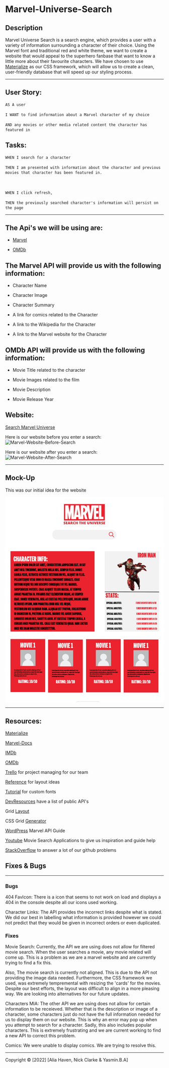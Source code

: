 # Marvel-Universe-Search

## Description

Marvel Universe Search is a search engine, which provides a user with a variety of information surrounding a character of their choice. Using the Marvel font and traditional red and white theme, we want to create a website that would appeal to the superhero fanbase that want to know a little more about their favourite characters. We have chosen to use [Materialize](https://materializecss.com/) as our CSS framework, which will allow us to create a clean, user-friendly database that will speed up our styling process.

---

## User Story:

```
AS A user

I WANT to find information about a Marvel character of my choice

AND any movies or other media related content the character has featured in
```

## Tasks:

```
WHEN I search for a character

THEN I am presented with information about the character and previous movies that character has been featured in.



WHEN I click refresh,

THEN the previously searched character's information will persist on the page

```

---

## The Api's we will be using are:

- [Marvel](https://developer.marvel.com/docs#!/public/getCharacterStoryCollection_get_5)

- [OMDb](http://www.omdbapi.com/)

## The Marvel API will provide us with the following information:

- Character Name

- Character Image

- Character Summary

- A link for comics related to the Character

- A link to the Wikipedia for the Character

- A link to the Marvel website for the Character

## OMDb API will provide us with the following information:

- Movie Title related to the character

- Movie Images related to the film

- Movie Description

- Movie Release Year

## Website:

[Search Marvel Universe](https://nkc27.github.io/Search-Marvel-Universe/)

Here is our website before you enter a search:
![Marvel-Website-Before-Search]()

Here is our website after you enter a search:
![Marvel-Website-After-Search]()

---

## Mock-Up

This was our initial idea for the website

![Mock-Up](https://github.com/NKC27/Marvel-Universe-Search/blob/a4906c5fe691e3de88d4d284917c43f0d9110bd7/assets/Images/Screenshot%202022-02-01%20at%2020.42.57.png)

---

## Resources:

[Materialize](https://materializecss.com/)

[Marvel-Docs](https://developer.marvel.com/docs#!/public/getCharacterStoryCollection_get_5)

[IMDb](https://developer.imdb.com/)

[OMDb](http://www.omdbapi.com/)

[Trello](https://trello.com/en-GB) for project managing for our team

[Reference](https://leagueoflegends.fandom.com/wiki/Gregor) for layout ideas

[Tutorial](https://www.pagecloud.com/blog/how-to-add-custom-fonts-to-any-website) for custom fonts

[DevResources](https://devresourc.es/) have a list of public API's

Grid [Layout](https://grid.layoutit.com/)

CSS Grid [Generator](https://cssgrid-generator.netlify.app/0)

[WordPress](https://buteauapi.wordpress.com/adding-a-picture/) Marvel API Guide

[Youtube](https://www.youtube.com/watch?v=1VjdxCTBfUI) Movie Search Applications to give us inspiration and guide help

[StackOverflow](https://stackoverflow.com/questions/19573031/cant-push-to-github-because-of-large-file-which-i-already-deleted) to answer a lot of our github problems

## Fixes & Bugs

---

### Bugs

404 FavIcon:
There is a icon that seems to not work on load and displays a 404 in the console despite all our icons used working.

Character Links:
The API provides the incorrect links despite what is stated. We did our best in labelling what information is provided however we could not predict that they would be given in incorrect orders or even duplicated.

### Fixes

Movie Search:
Currently, the API we are using does not allow for filtered movie search. When the user searches a movie, any movie related will come up. This is a problem as we are a marvel website and are currently trying to find a fix this.

Also, The movie search is currently not aligned. This is due to the API not providing the image data needed. Furthermore, the CSS framework we used, was extremely tempremental with resizing the 'cards' for the movies. Despite our best efforts, the layout was difficult to align in a more pleasing way. We are looking into alternatives for our future updates.

Characters MIA:
The other API we are using does not allow for certain information to be receieved. Whether that is the description or image of a character, some characters just do not have the full information needed for us to display them on our website. This is why an error may pop up when you attempt to search for a character. Sadly, this also includes popular characters. This is extremely frustrating and we are current working to find a new API to correct this problem.

Comics:
We were unable to display comics. We are trying to resolve this.

---

Copyright © [2022] [Alia Haven, Nick Clarke & Yasmin.B.A]
